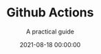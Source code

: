 ---
title: 'Github Actions'
subtitle: 'A practical guide'
date: 2021-08-18 00:00:00
description: Within few months, GitHub Actions has become the most widely used automation platform in the world, bringing to GitHub, with more than 50 million users, the ability to achieve any kind of industrialized scenarios. Whether you want to perform a CI/CD pipeline, perform quality controls on your code, automate issues management, generate documents (PDF, EPUB, etc.) or controlling your connected coffee maker, this book is for you. Through a pedagogical approach based on practice through exercises and creating real use case scenarios, this book covers all GitHub Actions features.
featured_image: '/images/books/github-actions-a-practical-guide.jpg'
external_url: https://www.amazon.fr/gp/product/B09D3Z3Y48
---